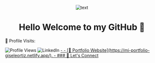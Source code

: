 <div id="header" align ="center">



  ![text](https://github.com/giseleortiz/GiseleOrtiz/assets/144640915/4f7cad3a-2654-4174-844c-6b3fc1f88299)

<h1 align="center" >Hello Welcome to my GitHub  👋 </h1> 
</div>

<div aling="center" >

<p>👀 Profile Visits:</p>

 <img src="https://komarev.com/ghpvc/?username=giseleortiz&color=brightgreen" alt="Profile Views">
<img src="https://img.shields.io/badge/LinkedIn-0077B5?style=for-the-badge&logo=linkedin&logoColor=white" alt="LinkedIn">
</a>
<a href="https://www.linkedin.com/in/gisele-ortiz-gisele-ortiz/">
- - [🎨 Portfolio Website](https://mi-portfolio-giseleortiz.netlify.app/).
  - ### 💬 Let's Connect
<a href="https://www.linkedin.com/in/giseleortiz/" target="_blank">
</div>


